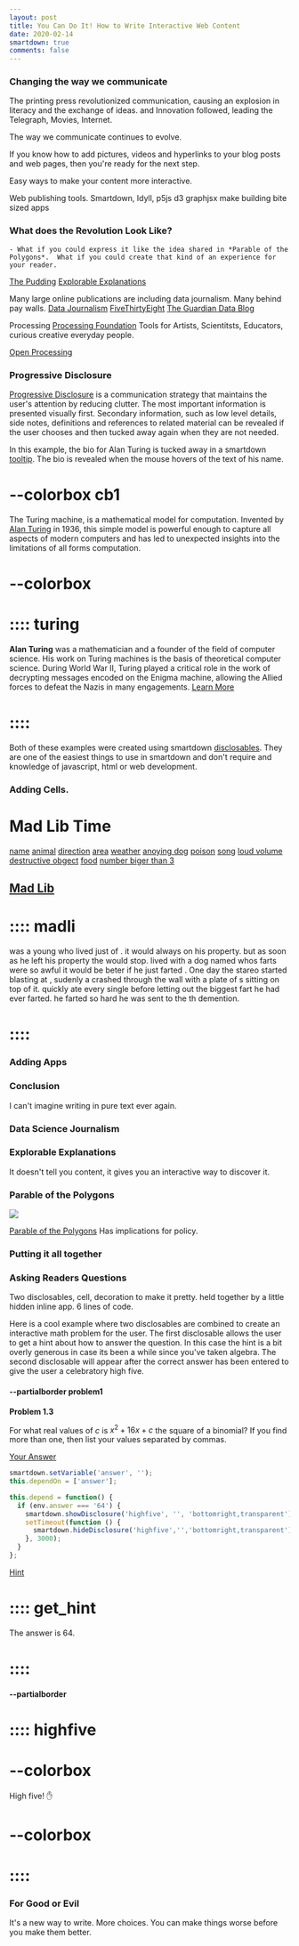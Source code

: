 ```yaml
---
layout: post
title: You Can Do It! How to Write Interactive Web Content
date: 2020-02-14
smartdown: true
comments: false
---
```


### Changing the way we communicate

The printing press revolutionized communication, causing an explosion in literacy and the exchange of ideas. and Innovation followed, leading the
 Telegraph, Movies, Internet.

The way we communicate continues to evolve. 

If you know how to add pictures, videos and hyperlinks to your blog posts and web pages, then you're ready for the next step.


Easy ways to make your content more interactive.


Web publishing tools. Smartdown, Idyll, p5js d3 graphjsx make building bite sized apps 

### What does the Revolution Look Like? 


	- What if you could express it like the idea shared in *Parable of the Polygons*.  What if you could create that kind of an experience for your reader.  



[The Pudding](https://pudding.cool)
[Explorable Explanations](https://explorabl.es)


Many large online publications are including data journalism.  Many behind pay walls.
[Data Journalism](https://en.wikipedia.org/wiki/Data_journalism)
[FiveThirtyEight](https://fivethirtyeight.com)
[The Guardian Data Blog](https://www.theguardian.com/media/data-journalism)


Processing
[Processing Foundation](https://processingfoundation.org)
Tools for Artists, Scientitsts, Educators, curious creative everyday people.

[Open Processing](https://www.openprocessing.org)



### Progressive Disclosure

[Progressive Disclosure](https://en.wikipedia.org/wiki/Progressive_disclosure) is a communication strategy that maintains the user's attention by reducing clutter.  The most important information is presented visually first. Secondary information, such as low level details, side notes, definitions and references to related material can be revealed if the user chooses and then tucked away again when they are not needed. 

In this example, the bio for Alan Turing is tucked away in a smartdown [tooltip](https://smartdown.site/#gallery/Disclosables.md).  The bio is revealed when the mouse hovers of the text of his name.

# --colorbox cb1
The Turing machine, is a mathematical model for computation.  Invented by [Alan Turing](::turing/tooltip)  in 1936, this simple model is powerful enough to capture all aspects of modern computers and has led to unexpected insights into the limitations of all forms computation.
# --colorbox

# :::: turing
**Alan Turing** was a mathematician and a founder of the field of computer science.  His work on Turing machines is the basis of theoretical computer science.  During World War II, Turing played a critical role in the work of decrypting messages encoded on the Enigma machine, allowing the Allied forces to defeat the Nazis in many engagements. [Learn More](https://en.wikipedia.org/wiki/Alan_Turing)
# ::::

Both of these examples were created using smartdown [disclosables](https://smartdown.site/#gallery/Disclosables.md).  They are one of the easiest things to use in smartdown and don't require and knowledge of javascript, html or web development.

### Adding Cells.

# Mad Lib Time
[name](:?NAM)
[animal](:?AN)
[direction](:?DIR)
[area](:?PLA)
[weather](:?WE)
[anoying dog](:?DO)
[poison](:?PO)
[song](:?SO)
[loud volume](:?VO)
[destructive obgect](:?DEOB)
[food](:?FOO)
[number biger than 3](:?NUM)

## [Mad Lib](::madli)

# :::: madli

[](:!NAM) was a young [](:!AN) who lived just [](:!DIR) of [](:!PLA). it would always [](:!WE) on his property. but as soon as he left his property the [](:!WE) would stop. [](:!NAM) lived with a dog named [](:!DO) whos farts were so awful it would be beter if he just farted [](:!PO). One day the stareo started blasting [](:!SO) at [](:!VO), sudenly a [](:!DEOB) crashed through the wall with a plate of [](:!FOO)s sitting on top of it. [](:!DO) quickly ate every single [](:!FOO) before letting out the biggest fart he had ever farted. he farted so hard he was sent to  the [](:!NUM)th demention.

# ::::


### Adding Apps



### Conclusion

I can't imagine writing in pure text ever again.




### Data Science Journalism

### Explorable Explanations

It doesn't tell you content, it gives you an interactive way to discover it.

### Parable of the Polygons
![](https://upload.wikimedia.org/wikipedia/commons/thumb/1/1f/Parable_of_the_Polygons_Meh_characters.svg/320px-Parable_of_the_Polygons_Meh_characters.svg.png)

[Parable of the Polygons](https://ncase.me/polygons/) Has implications for policy.



### Putting it all together

### Asking Readers Questions

Two disclosables, cell, decoration to make it pretty.  held together by a little hidden inline app. 6 lines of code.

Here is a cool example where two disclosables are combined to create an interactive math problem for the user.  The first disclosable allows the user to get a hint about how to answer the question.  In this case the hint is a bit overly generous in case its been a while since you've taken algebra.  The second disclosable will appear after the correct answer has been entered to give the user a celebratory high five.

#### --partialborder problem1

**Problem 1.3**

For what real values of $c$ is $x^2 + 16x + c$ the square of a binomial? If you find more than one, then list your values separated by commas.

[Your Answer](:?answer)

```javascript /autoplay
smartdown.setVariable('answer', '');
this.dependOn = ['answer'];

this.depend = function() {
  if (env.answer === '64') {
    smartdown.showDisclosure('highfive', '', 'bottomright,transparent');
    setTimeout(function () {
      smartdown.hideDisclosure('highfive','','bottomright,transparent');
    }, 3000);
  }
};
```
[Hint](::get_hint)

# :::: get_hint
The answer is 64.
# ::::

#### --partialborder


# :::: highfive
# --colorbox
High five! :raised_hand:
# --colorbox
# ::::



### For Good or Evil

It's a new way to write.  More choices.  You can make things worse before you make them better.



